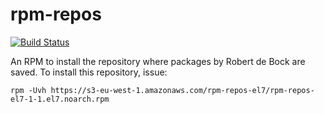 # rpm-repos

[![Build Status](https://travis-ci.org/robertdebock/rpm-repos-el7.svg?branch=master)](https://travis-ci.org/robertdebock/rpm-repos-el7)

An RPM to install the repository where packages by Robert de Bock are saved. To install this repository, issue:

    rpm -Uvh https://s3-eu-west-1.amazonaws.com/rpm-repos-el7/rpm-repos-el7-1-1.el7.noarch.rpm
